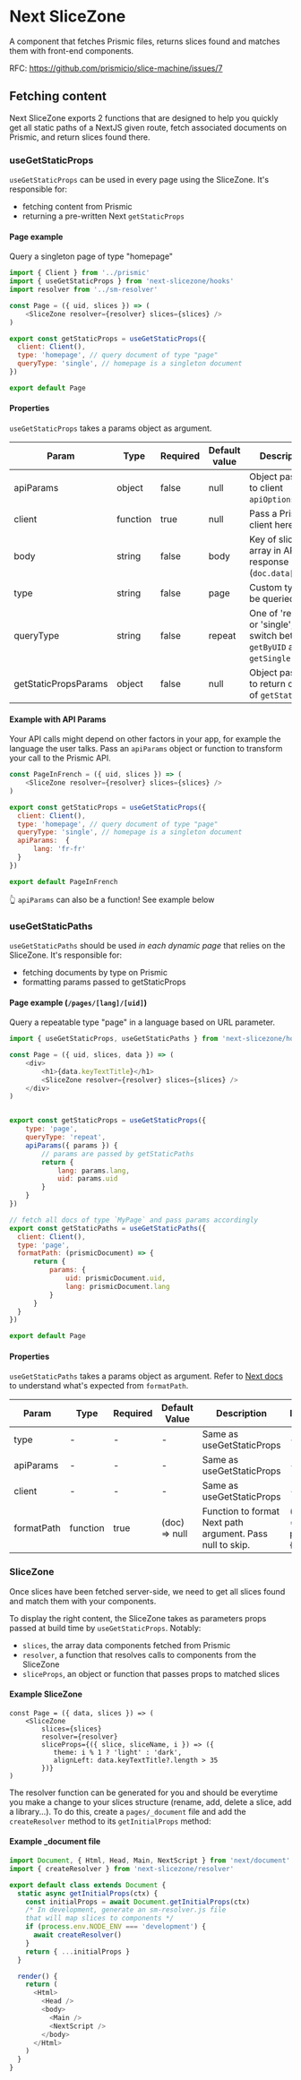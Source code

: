 # Next SliceZone

A component that fetches Prismic files, returns slices found and matches them with front-end components.

RFC: https://github.com/prismicio/slice-machine/issues/7

## Fetching content

Next SliceZone exports 2 functions that are designed to help you quickly get all static paths of a NextJS given route, fetch associated documents on Prismic, and return slices found there.

### useGetStaticProps

`useGetStaticProps` can be used in every page using the SliceZone.
It's responsible for:
- fetching content from Prismic
- returning a pre-written Next `getStaticProps`

#### Page example

Query a singleton page of type "homepage"

````javascript
import { Client } from '../prismic'
import { useGetStaticProps } from 'next-slicezone/hooks'
import resolver from '../sm-resolver'

const Page = ({ uid, slices }) => (
    <SliceZone resolver={resolver} slices={slices} />
)

export const getStaticProps = useGetStaticProps({
  client: Client(),
  type: 'homepage', // query document of type "page"
  queryType: 'single', // homepage is a singleton document
})

export default Page
````

#### Properties

`useGetStaticProps` takes a params object as argument.

| Param     	| Type               	| Required 	| Default value      	| Description                                                                     	| Example value                        	|
|-----------	|--------------------	|----------	|--------------------	|---------------------------------------------------------------------------------	|--------------------------------------	|
| apiParams    	| object             	| false    	| null               	| Object passed to client `apiOptions`.                           	| { lang: 'fr-fr' }                    	|
| client    	| function           	| true     	| null               	| Pass a Prismic client here                                     	| Prismic.client(apiEndpoint)          	|
| body      	| string             	| false    	| body               	| Key of slices array in API response (`doc.data[body]`)                          	| 'nobody'                             	|
| type      	| string             	| false    	| page               	| Custom type to be queried                                                       	| 'another_cts'                        	|
| queryType 	| string             	| false    	| repeat             	| One of 'repeat' or 'single', to switch between `getByUID` and `getSingle` calls 	| 'single'                             	|
| getStaticPropsParams    	| object             	| false    	| null               	| Object passed to return object of `getStatcProps`| { revalidate: true }                    	|

#### Example with API Params

Your API calls might depend on other factors in your app, for example the language the user talks. Pass an `apiParams` object or function to transform your call to the Prismic API.

````javascript
const PageInFrench = ({ uid, slices }) => (
    <SliceZone resolver={resolver} slices={slices} />
)

export const getStaticProps = useGetStaticProps({
  client: Client(),
  type: 'homepage', // query document of type "page"
  queryType: 'single', // homepage is a singleton document
  apiParams:  {
      lang: 'fr-fr'
  }
})

export default PageInFrench
````
👆 `apiParams` can also be a function! See example below

### useGetStaticPaths

`useGetStaticPaths` should be used *in each dynamic page* that relies on the SliceZone.
It's responsible for:
- fetching documents by type on Prismic
- formatting params passed to getStaticProps

#### Page example (`/pages/[lang]/[uid]`)

Query a repeatable type "page" in a language based on URL parameter.

````javascript
import { useGetStaticProps, useGetStaticPaths } from 'next-slicezone/hooks'

const Page = ({ uid, slices, data }) => (
    <div>
        <h1>{data.keyTextTitle}</h1>
        <SliceZone resolver={resolver} slices={slices} />
    </div>
)


export const getStaticProps = useGetStaticProps({
    type: 'page',
    queryType: 'repeat',
    apiParams({ params }) {
        // params are passed by getStaticPaths
        return {
            lang: params.lang,
            uid: params.uid
        }
    }
})

// fetch all docs of type `MyPage` and pass params accordingly
export const getStaticPaths = useGetStaticPaths({
  client: Client(),
  type: 'page',
  formatPath: (prismicDocument) => {
      return {
          params: {
              uid: prismicDocument.uid,
              lang: prismicDocument.lang
          }
      }
  }
})

export default Page
````

#### Properties

`useGetStaticPaths` takes a params object as argument.
Refer to [Next docs](https://nextjs.org/docs/basic-features/data-fetching#getstaticpaths-static-generation) to understand what's expected from `formatPath`.

| Param      	| Type     	| Required 	| Default Value 	| Description                           	| Example                       	|
|------------	|----------	|----------	|---------------	|---------------------------------------	|-------------------------------	|
| type       	| -        	| -        	| -             	| Same as useGetStaticProps             	| -                             	|
| apiParams     	| -        	| -        	| -             	| Same as useGetStaticProps             	| -                             	|
| client     	| -        	| -        	| -             	| Same as useGetStaticProps             	| -                             	|
| formatPath 	| function 	| true     	| (doc) => null  	| Function to format Next path argument. Pass null to skip. 	| ({uid}) =>({ params:{ uid }}) 	|


### SliceZone

Once slices have been fetched server-side, we need to get all slices found and match them with your components.

To display the right content, the SliceZone takes as parameters
props passed at build time by `useGetStaticProps`. Notably:

- `slices`, the array data components fetched from Prismic
- `resolver`, a function that resolves calls to components from the SliceZone
- `sliceProps`, an object or function that passes props to matched slices
 
#### Example SliceZone

```
const Page = ({ data, slices }) => (
    <SliceZone
        slices={slices}
        resolver={resolver}
        sliceProps={({ slice, sliceName, i }) => ({
           theme: i % 1 ? 'light' : 'dark',
           alignLeft: data.keyTextTitle?.length > 35
        })}
)

```

The resolver function can be generated for you and should be everytime you make a change to your slices structure (rename, add, delete a slice, add a library...). To do this, create a `pages/_document` file and add the `createResolver` method to its `getInitialProps` method:

#### Example _document file

```javascript
import Document, { Html, Head, Main, NextScript } from 'next/document'
import { createResolver } from 'next-slicezone/resolver'

export default class extends Document {
  static async getInitialProps(ctx) {
    const initialProps = await Document.getInitialProps(ctx)
    /* In development, generate an sm-resolver.js file
    that will map slices to components */
    if (process.env.NODE_ENV === 'development') {
      await createResolver()
    }
    return { ...initialProps }
  }

  render() {
    return (
      <Html>
        <Head />
        <body>
          <Main />
          <NextScript />
        </body>
      </Html>
    )
  }
}
